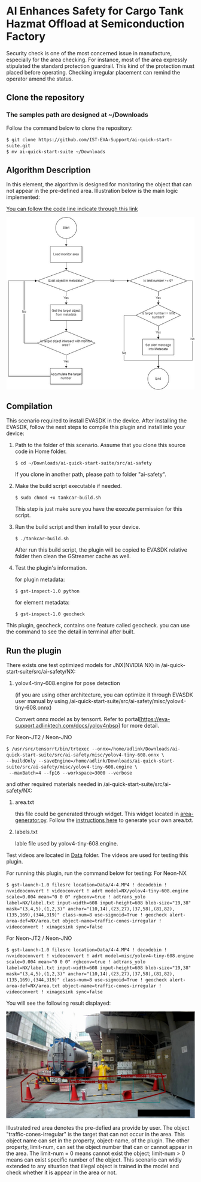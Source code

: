 # AI Enhances Safety for Cargo Tank Hazmat Offload at Semiconduction Factory

Security check is one of the most concerned issue in manufacture, especially for the area checking. For instance, most of the area expressly stipulated the standard protection guardrail. This kind of the protection must placed before operating. Checking irregular placement can remind the operator amend the status.

## Clone the repository
### The samples path are designed at ~/Downloads

Follow the command below to clone the repository:

```
$ git clone https://github.com/IST-EVA-Support/ai-quick-start-suite.git
$ mv ai-quick-start-suite ~/Downloads
```

## Algorithm Description

In this element, the algorithm is designed for monitoring the object that can not appear in the pre-defined area. Illustration below is the main logic implemented:

[You can follow the code line indicate through this link](https://viewer.diagrams.net/?tags={}&highlight=0000ff&edit=_blank&layers=1&nav=1#R7VrbcuI4EP2WfeCRlC1jGx4zCcnObLKTKXY2m6ctYQvsYFtElgPk60fCMr5IGJKAMVVTlSJW69463afVdse4Cpe3BM69e%2ByioAM0d9kxrjsA6H0AOvxPc1epxLbtVDAlvisa5YKR%2F4aEUBPSxHdRXGpIMQ6oPy8LHRxFyKElGSQEL8rNJjgozzqHUzGjlgtGDgyQ1OzRd6mXSvvAzuV%2FIn%2FqZTPr1iCtCWHWWAwce9DFi4LIGHaMK4IxTZ%2FC5RUKuPIyvaT9brbUbhZGUET36bAyQhA8%2F5yAR6v7wwpevv20l11LrI2usg0jl%2B1fFDGhHp7iCAbDXPqF4CRyER9VY6W8zR3GcybUmfAZUboShwkTipnIo2EgatHSp%2F%2Fx7hemKD0Vaq6XYuR1YZUVIkpWhU68%2BFSsy7utS1k%2FWUtCcTFOiCP2%2FFWbjoH5Fs7Aw5sz%2Fwu5OBl1M7RBMkWiq%2F0y%2Bv%2FhcnZ7%2F%2FR0%2B3y1%2BOL8e%2F0ja8f1VphAnMEtwiFi62ENCAog9V%2FLuIICntNNu03XB%2ByzJQNNmJIlYCTsyDC08gjpOkWnHAbsobCKXLQGhxooddp4hUEidjBiM1IZPkHATJPDZOH5FI3mcK3kBfMOZRDAeJ7a68RfcjBtP6lXRCha1upW1IKyjkCmo0XBcoXIKxhtX9t%2BGCU9vltpstaemDP7bXJbTMmSTU7ptTJyaNjmbL0ClHRDks1J4%2BiDykD20YzXH47t1T0KJ3G%2F9%2F3bY%2FD9KvynC9oCw094Y7CnOzYODY19PYBS831J83%2FjU9q%2FXrD%2B3Bfssv%2BS9efO4PCUu%2B8h6wcn3c%2F5ednAOsAKKKc5zjUETdZS6yXh0R47GMqO7ZJPCm6mPg3g%2BAK6gR%2FNKHK8CweHTD6HSXDBZOwR%2Bt2XxHdm3ZhzbjdOGLMy8TjAY75eGFNE2ENMHPbreCj0WQDbpTCadR3Ia9hOmdiZXczZZo279fLEWtjTlP8fLv2Yuyw8fua8zHYc8SgWUehCCjvGTbYjvp6skwRl4uFwnMS76f8AbN81y161p6D7TUjQDN%2F3JBwMI7ddMZJhl7XW15oLkpRkPlDYzu8AqZbcdvpH6yTxkTn4YHxUGccCzYZHxkkAd0x2rY2ai%2BippbMDw%2BeSELgqNJjz84y3o6urV3DRN7RaGEkderZWwUu6ho%2Bip1atZ0P%2BA5n8Lx0nCRN2mIjjw0M5SoAWJeGYz7AH%2Bx%2BR82vYSldxvHUAulI6C%2FlKfwrv8XEKUaS1GnIC%2B6q9btnnYmR6T2Fldxi6PKbGkU8x4VoiCLbEsIxeg4ZVF9ucywmDnnzAt2uHWfGfmwvVhPA15Veqdhy8aZ3ao5rSwZ82R5LF%2BSfPkeybI213EKdVcp%2BauSOI044bxNVp9Wycjy07n6%2Bx0usw5SISp88Ln1m4REBnkNqxFE5Kmdqp3kAPF3%2FICGlzDr02a7o7vWq2KvYDclrtHLPoTSWJVMdcm648dprIFC5%2FE3KY%2B%2BV33ss1Zq%2BWOXa2t3e07%2Bm17Y%2FDTIp3yK2mJsPaQk2BH%2FrFfALTnQVDzh0p3%2FBNMOpvIRsZ1YikyRcNalDI7xVP9WFB8%2B7N3JfFBs24N7AtWDl8%2BlpNj3Joco4XqFPip0l6fC%2BrbbxIBi%2BtnqWq7dvJavKlv92stvPCtaG1P1Imq9BdG2kNVMIyVSbIbpLWgCrWOasb1uBkvuVz8YTqJXyLzRFoCnscre0QBoh%2FlqqFKI75t93rDAijQ%2B2%2BJXnXzPqqUcNAYX0HysOyYv6deerC86%2F1jeEv)

![Operation Idle Monitoring Flow Chart](../../resources/tank-car.jpg)

## Compilation

This scenario required to install EVASDK in the device. After installing the EVASDK, follow the next steps to compile this plugin and install into your device:

1. Path to the folder of this scenario. Assume that you clone this source code in Home folder.

   ```
   $ cd ~/Downloads/ai-quick-start-suite/src/ai-safety
   ```

   If you clone in another path, please path to folder "ai-safety".

2. Make the build script executable if needed.

   ```
   $ sudo chmod +x tankcar-build.sh
   ```

   This step is just make sure you have the execute permission for this script.

3. Run the build script and then install to your device.

   ```
   $ ./tankcar-build.sh
   ```

   After run this build script, the plugin will be copied to EVASDK relative folder then clean the GStreamer cache as well.

4. Test the plugin's information.

   for plugin metadata:

   ```
   $ gst-inspect-1.0 python
   ```

   for element metadata:

   ```
   $ gst-inspect-1.0 geocheck
   ```

This plugin, geocheck, contains one feature called geocheck. you can use the command to see the detail in terminal after built.

## Run the plugin

There exists one test optimized models for JNX(NVIDIA NX) in /ai-quick-start-suite/src/ai-safety/NX:

1. yolov4-tiny-608.engine for pose detection

   (if you are using other architecture, you can optimize it through EVASDK user manual by using /ai-quick-start-suite/src/ai-safety/misc/yolov4-tiny-608.onnx)

   Convert onnx model as by tensorrt. Refer to portal[https://eva-support.adlinktech.com/docs/yolov4nbsp] for more detail.

For Neon-JT2 / Neon-JNO
```
$ /usr/src/tensorrt/bin/trtexec --onnx=/home/adlink/Downloads/ai-quick-start-suite/src/ai-safety/misc/yolov4-tiny-608.onnx \
--buildOnly --saveEngine=/home/adlink/Downloads/ai-quick-start-suite/src/ai-safety/misc/yolov4-tiny-608.engine \
 --maxBatch=4 --fp16 --workspace=3000 --verbose
```

and other required materials needed in /ai-quick-start-suite/src/ai-safety/NX:

1. area.txt 

   this file could be generated through widget. This widget located in [area-generator.py](../../widgets/area-generator.py). Follow the [instructions here](../../widgets/readme.md) to generate your own area.txt.

2. labels.txt

   lable file used by yolov4-tiny-608.engine.

Test videos are located in [Data](./Data) folder. The videos are used for testing this plugin.

For running this plugin, run the command below for testing:
For Neon-NX
```
$ gst-launch-1.0 filesrc location=Data/4-4.MP4 ! decodebin ! nvvideoconvert ! videoconvert ! adrt model=NX/yolov4-tiny-608.engine scale=0.004 mean="0 0 0" rgbconv=true ! adtrans_yolo label=NX/label.txt input-width=608 input-height=608 blob-size="19,38" mask="(3,4,5),(1,2,3)" anchor="(10,14),(23,27),(37,58),(81,82),(135,169),(344,319)" class-num=8 use-sigmoid=True ! geocheck alert-area-def=NX/area.txt object-name=traffic-cones-irregular ! videoconvert ! ximagesink sync=false
```
For Neon-JT2 / Neon-JNO
```
$ gst-launch-1.0 filesrc location=Data/4-4.MP4 ! decodebin ! nvvideoconvert ! videoconvert ! adrt model=misc/yolov4-tiny-608.engine scale=0.004 mean="0 0 0" rgbconv=true ! adtrans_yolo label=NX/label.txt input-width=608 input-height=608 blob-size="19,38" mask="(3,4,5),(1,2,3)" anchor="(10,14),(23,27),(37,58),(81,82),(135,169),(344,319)" class-num=8 use-sigmoid=True ! geocheck alert-area-def=NX/area.txt object-name=traffic-cones-irregular ! videoconvert ! ximagesink sync=false
```

You will see the following result displayed:

![displayed screen](../../resources/tankcar-event.jpg)

Illustrated red area denotes the pre-defied ara provide by user. The object "traffic-cones-irregular" is the target that can not occur in the area. This object name can set in the property, object-name, of the plugin. The other property, limit-num, can set the object number that can or cannot appear in the area.  The limit-num = 0 means cannot exist the object; limit-num > 0 means can exist specific number of the object. This scenario can widly extended to any situation that illegal object is trained in the model and check whether it is appear in the area or not.

